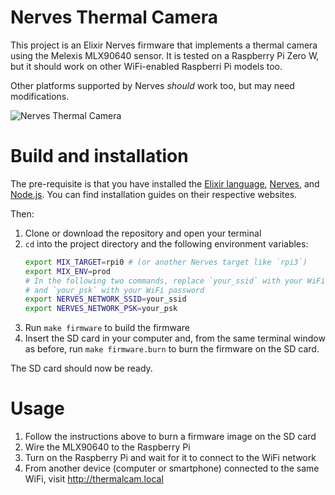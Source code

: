 # Nerves Thermal Camera

This project is an Elixir Nerves firmware that implements a thermal camera using
the Melexis MLX90640 sensor. It is tested on a Raspberry Pi Zero W, but it
should work on other WiFi-enabled Raspberri Pi models too.

Other platforms supported by Nerves _should_ work too, but may need
modifications.

![Nerves Thermal Camera](https://raw.githubusercontent.com/lucaong/nerves_thermal_camera/master/thermalcam-image-1541286020608.png)

# Build and installation

The pre-requisite is that you have installed the [Elixir
language](https://elixir-lang.org), [Nerves](https://nerves-project.org), and
[Node.js](https://nodejs.org/en/). You can find installation guides on their
respective websites.

Then:

  1. Clone or download the repository and open your terminal
  2. `cd` into the project directory and the following environment variables:
     ```bash
     export MIX_TARGET=rpi0 # (or another Nerves target like `rpi3`)
     export MIX_ENV=prod
     # In the following two commands, replace `your_ssid` with your WiFi SSID
     # and `your_psk` with your WiFi password
     export NERVES_NETWORK_SSID=your_ssid
     export NERVES_NETWORK_PSK=your_psk
     ```
  3. Run `make firmware` to build the firmware
  4. Insert the SD card in your computer and, from the same terminal window as
     before, run `make firmware.burn` to burn the firmware on the SD card.

The SD card should now be ready.


# Usage

  1. Follow the instructions above to burn a firmware image on the SD card
  2. Wire the MLX90640 to the Raspberry Pi
  3. Turn on the Raspberry Pi and wait for it to connect to the WiFi network
  4. From another device (computer or smartphone) connected to the same WiFi,
     visit http://thermalcam.local
